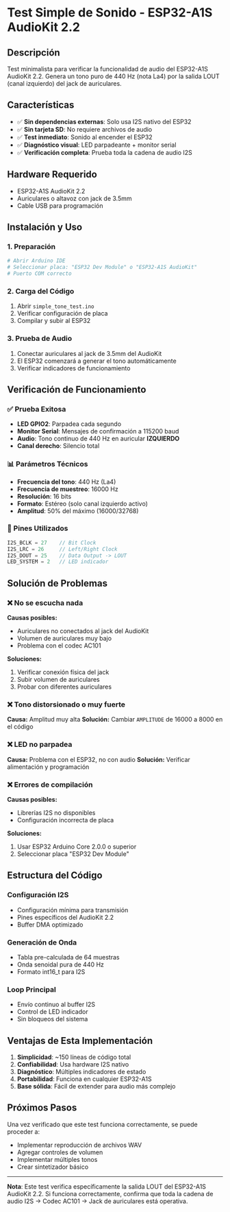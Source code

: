 # Test Simple de Sonido - ESP32-A1S AudioKit 2.2

## Descripción
Test minimalista para verificar la funcionalidad de audio del ESP32-A1S AudioKit 2.2. Genera un tono puro de 440 Hz (nota La4) por la salida LOUT (canal izquierdo) del jack de auriculares.

## Características
- ✅ **Sin dependencias externas**: Solo usa I2S nativo del ESP32
- ✅ **Sin tarjeta SD**: No requiere archivos de audio
- ✅ **Test inmediato**: Sonido al encender el ESP32
- ✅ **Diagnóstico visual**: LED parpadeante + monitor serial
- ✅ **Verificación completa**: Prueba toda la cadena de audio I2S

## Hardware Requerido
- ESP32-A1S AudioKit 2.2
- Auriculares o altavoz con jack de 3.5mm
- Cable USB para programación

## Instalación y Uso

### 1. Preparación
```bash
# Abrir Arduino IDE
# Seleccionar placa: "ESP32 Dev Module" o "ESP32-A1S AudioKit"
# Puerto COM correcto
```

### 2. Carga del Código
1. Abrir `simple_tone_test.ino`
2. Verificar configuración de placa
3. Compilar y subir al ESP32

### 3. Prueba de Audio
1. Conectar auriculares al jack de 3.5mm del AudioKit
2. El ESP32 comenzará a generar el tono automáticamente
3. Verificar indicadores de funcionamiento

## Verificación de Funcionamiento

### ✅ Prueba Exitosa
- **LED GPIO2**: Parpadea cada segundo
- **Monitor Serial**: Mensajes de confirmación a 115200 baud
- **Audio**: Tono continuo de 440 Hz en auricular **IZQUIERDO**
- **Canal derecho**: Silencio total

### 📊 Parámetros Técnicos
- **Frecuencia del tono**: 440 Hz (La4)
- **Frecuencia de muestreo**: 16000 Hz
- **Resolución**: 16 bits
- **Formato**: Estéreo (solo canal izquierdo activo)
- **Amplitud**: 50% del máximo (16000/32768)

### 🔧 Pines Utilizados
```cpp
I2S_BCLK = 27    // Bit Clock
I2S_LRC = 26     // Left/Right Clock
I2S_DOUT = 25    // Data Output -> LOUT
LED_SYSTEM = 2   // LED indicador
```

## Solución de Problemas

### ❌ No se escucha nada
**Causas posibles:**
- Auriculares no conectados al jack del AudioKit
- Volumen de auriculares muy bajo
- Problema con el codec AC101

**Soluciones:**
1. Verificar conexión física del jack
2. Subir volumen de auriculares
3. Probar con diferentes auriculares

### ❌ Tono distorsionado o muy fuerte
**Causa:** Amplitud muy alta
**Solución:** Cambiar `AMPLITUDE` de 16000 a 8000 en el código

### ❌ LED no parpadea
**Causa:** Problema con el ESP32, no con audio
**Solución:** Verificar alimentación y programación

### ❌ Errores de compilación
**Causas posibles:**
- Librerías I2S no disponibles
- Configuración incorrecta de placa

**Soluciones:**
1. Usar ESP32 Arduino Core 2.0.0 o superior
2. Seleccionar placa "ESP32 Dev Module"

## Estructura del Código

### Configuración I2S
- Configuración mínima para transmisión
- Pines específicos del AudioKit 2.2
- Buffer DMA optimizado

### Generación de Onda
- Tabla pre-calculada de 64 muestras
- Onda senoidal pura de 440 Hz
- Formato int16_t para I2S

### Loop Principal
- Envío continuo al buffer I2S
- Control de LED indicador
- Sin bloqueos del sistema

## Ventajas de Esta Implementación

1. **Simplicidad**: ~150 líneas de código total
2. **Confiabilidad**: Usa hardware I2S nativo
3. **Diagnóstico**: Múltiples indicadores de estado
4. **Portabilidad**: Funciona en cualquier ESP32-A1S
5. **Base sólida**: Fácil de extender para audio más complejo

## Próximos Pasos

Una vez verificado que este test funciona correctamente, se puede proceder a:
- Implementar reproducción de archivos WAV
- Agregar controles de volumen
- Implementar múltiples tonos
- Crear sintetizador básico

---

**Nota**: Este test verifica específicamente la salida LOUT del ESP32-A1S AudioKit 2.2. Si funciona correctamente, confirma que toda la cadena de audio I2S → Codec AC101 → Jack de auriculares está operativa.
